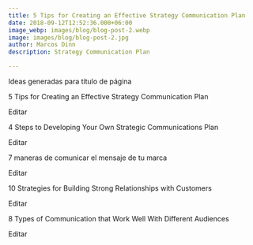 ```yaml
---
title: 5 Tips for Creating an Effective Strategy Communication Plan
date: 2018-09-12T12:52:36.000+06:00
image_webp: images/blog/blog-post-2.webp
image: images/blog/blog-post-2.jpg
author: Marcos Dinn
description: Strategy Communication Plan

---
```

Ideas generadas para título de página

5 Tips for Creating an Effective Strategy Communication Plan

Editar

4 Steps to Developing Your Own Strategic Communications Plan

Editar

7 maneras de comunicar el mensaje de tu marca

Editar

10 Strategies for Building Strong Relationships with Customers

Editar

8 Types of Communication that Work Well With Different Audiences

Editar